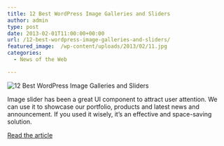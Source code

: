 ```yaml
---
title: 12 Best WordPress Image Galleries and Sliders
author: admin
type: post
date: 2013-02-01T11:00:00+00:00
url: /12-best-wordpress-image-galleries-and-sliders/
featured_image:  /wp-content/uploads/2013/02/11.jpg
categories:
  - News of the Web

---
```

<img src="https://i2.wp.com/www.queness.com/resources/images/wpslider/11.jpg?w=700" alt="12 Best WordPress Image Galleries and Sliders" data-recalc-dims="1" />

Image slider has been a great UI component to attract user attention. We can use it to showcase our portfolio, products and latest news and announcement. If you used it wisely, it&#8217;s an effective and space-saving solution.

<a href="http://www.queness.com/post/13677/12-best-wordpress-image-galleries-and-sliders" title="12 Best WordPress Image Galleries and Sliders" target="_blank">Read the article</a>